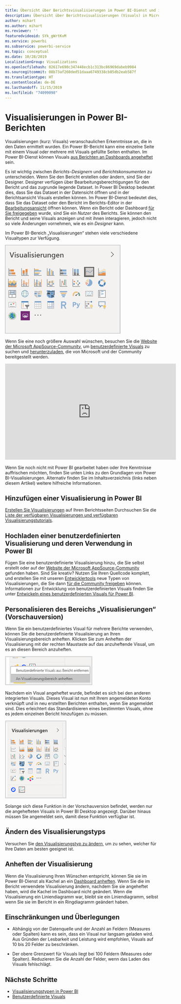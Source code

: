 ```yaml
---
title: Übersicht über Berichtsvisualisierungen im Power BI-Dienst und in Power BI Desktop
description: Übersicht über Berichtsvisualisierungen (Visuals) in Microsoft Power BI
author: mihart
ms.author: mihart
ms.reviewer: ''
featuredvideoid: SYk_gWrtKvM
ms.service: powerbi
ms.subservice: powerbi-service
ms.topic: conceptual
ms.date: 10/28/2019
LocalizationGroup: Visualizations
ms.openlocfilehash: 02617e690c347448ecb1c313bc86969dabeb9984
ms.sourcegitcommit: 08b73af260ded51daaa6749338cb85db2eab587f
ms.translationtype: HT
ms.contentlocale: de-DE
ms.lasthandoff: 11/15/2019
ms.locfileid: "74099098"
---
```

# <a name="visualizations-in-power-bi-reports"></a>Visualisierungen in Power BI-Berichten

Visualisierungen (kurz: Visuals) veranschaulichen Erkenntnisse an, die in den Daten ermittelt wurden. Ein Power BI-Bericht kann eine einzelne Seite mit einem Visual oder mehrere mit Visuals gefüllte Seiten enthalten. Im Power BI-Dienst können Visuals [aus Berichten an Dashboards angeheftet](../service-dashboard-pin-tile-from-report.md) sein.

Es ist wichtig zwischen *Berichts-Designern* und *Berichtskonsumenten* zu unterscheiden.  Wenn Sie den Bericht erstellen oder ändern, sind Sie der Designer.  Designer verfügen über Bearbeitungsberechtigungen für den Bericht und das zugrunde liegende Dataset. In Power BI Desktop bedeutet dies, dass Sie das Dataset in der Datensicht öffnen und in der Berichtsansicht Visuals erstellen können. Im Power BI-Dienst bedeutet dies, dass Sie das Dataset oder den Bericht im Berichts-Editor in der [Bearbeitungsansicht](../consumer/end-user-reading-view.md) öffnen können. Wenn ein Bericht oder Dashboard [für Sie freigegeben](../consumer/end-user-shared-with-me.md) wurde, sind Sie ein *Nutzer* des Berichts. Sie können den Bericht und seine Visuals anzeigen und mit ihnen interagieren, jedoch nicht so viele Änderungen vornehmen, wie es ein *Designer* kann.

Im Power BI-Bereich „Visualisierungen“ stehen viele verschiedene Visualtypen zur Verfügung.

![Bereich mit Symbolen für jeden Visualisierungstyp](media/power-bi-report-visualizations/power-bi-icons.png)

Wenn Sie eine noch größere Auswahl wünschen, besuchen Sie die [Website der Microsoft AppSource-Community](https://appsource.microsoft.com), um [benutzerdefinierte Visuals](../developer/visuals/custom-visual-develop-tutorial.md) zu suchen und [herunterzuladen](https://appsource.microsoft.com/marketplace/apps?page=1&product=power-bi-visuals), die von Microsoft und der Community bereitgestellt werden.

<iframe width="560" height="315" src="https://www.youtube.com/embed/SYk_gWrtKvM?list=PL1N57mwBHtN0JFoKSR0n-tBkUJHeMP2cP" frameborder="0" allowfullscreen></iframe>


Wenn Sie noch nicht mit Power BI gearbeitet haben oder Ihre Kenntnisse auffrischen möchten, finden Sie unten Links zu den Grundlagen von Power BI-Visualisierungen.  Alternativ finden Sie im Inhaltsverzeichnis (links neben diesem Artikel) weitere hilfreiche Informationen.

## <a name="add-a-visualization-in-power-bi"></a>Hinzufügen einer Visualisierung in Power BI

[Erstellen Sie Visualisierungen](power-bi-report-add-visualizations-i.md) auf Ihren Berichtsseiten Durchsuchen Sie die [Liste der verfügbaren Visualisierungen und verfügbaren Visualisierungstutorials](power-bi-visualization-types-for-reports-and-q-and-a.md). 

## <a name="upload-a-custom-visualization-and-use-it-in-power-bi"></a>Hochladen einer benutzerdefinierten Visualisierung und deren Verwendung in Power BI

Fügen Sie eine benutzerdefinierte Visualisierung hinzu, die Sie selbst erstellt oder auf der [Website der Microsoft AppSource-Community](https://appsource.microsoft.com/marketplace/apps?product=power-bi-visuals) gefunden haben. Sind Sie kreativ? Nutzen Sie Ihren Quellcode komplett, und erstellen Sie mit unseren [Entwicklertools](../developer/visuals/custom-visual-develop-tutorial.md) neue Typen von Visualisierungen, die Sie dann [für die Community freigeben](../developer/office-store.md) können. Informationen zur Entwicklung von benutzerdefinierten Visuals finden Sie unter [Entwickeln eines benutzerdefinierten Visuals für Power BI](../developer/visuals/custom-visual-develop-tutorial.md).

## <a name="personalize-your-visualization-pane-preview"></a>Personalisieren des Bereichs „Visualisierungen“ (Vorschauversion)

Wenn Sie ein benutzerdefiniertes Visual für mehrere Berichte verwenden, können Sie die benutzerdefinierte Visualisierung an Ihren Visualisierungsbereich anheften. Klicken Sie zum Anheften der Visualisierung mit der rechten Maustaste auf das anzuheftende Visual, um es an diesen Bereich anzuheften.

![Anheften an den Bereich „Visualisierung“](media/power-bi-report-visualizations/power-bi-pin-custom-visual-option.png)

Nachdem ein Visual angeheftet wurde, befindet es sich bei den anderen integrierten Visuals. Dieses Visual ist nun mit Ihrem angemeldeten Konto verknüpft und in neu erstellten Berichten enthalten, wenn Sie angemeldet sind. Dies erleichtert das Standardisieren eines bestimmten Visuals, ohne es jedem einzelnen Bericht hinzufügen zu müssen.

![Personalisierter Visualisierungsbereich](media/power-bi-report-visualizations/power-bi-personalized-visualization-pane.png)

Solange sich diese Funktion in der Vorschauversion befindet, werden nur die angehefteten Visuals in Power BI Desktop angezeigt. Darüber hinaus müssen Sie angemeldet sein, damit diese Funktion verfügbar ist.

## <a name="change-the-visualization-type"></a>Ändern des Visualisierungstyps

Versuchen Sie [den Visualisierungstyp zu ändern](power-bi-report-change-visualization-type.md), um zu sehen, welcher für Ihre Daten am besten geeignet ist.

## <a name="pin-the-visualization"></a>Anheften der Visualisierung

Wenn die Visualisierung Ihren Wünschen entspricht, können Sie sie im Power BI-Dienst als Kachel an ein [Dashboard anheften](../service-dashboard-pin-tile-from-report.md). Wenn Sie die im Bericht verwendete Visualisierung ändern, nachdem Sie sie angeheftet haben, wird die Kachel im Dashboard nicht geändert. Wenn die Visualisierung ein Liniendiagramm war, bleibt sie ein Liniendiagramm, selbst wenn Sie sie im Bericht in ein Ringdiagramm geändert haben.

## <a name="limitations-and-considerations"></a>Einschränkungen und Überlegungen
- Abhängig von der Datenquelle und der Anzahl an Feldern (Measures oder Spalten) kann es sein, dass ein Visual nur langsam geladen wird.  Aus Gründen der Lesbarkeit und Leistung wird empfohlen, Visuals auf 10 bis 20 Felder zu beschränken. 

- Der obere Grenzwert für Visuals liegt bei 100 Feldern (Measures oder Spalten). Reduzieren Sie die Anzahl der Felder, wenn das Laden des Visuals fehlschlägt.   

## <a name="next-steps"></a>Nächste Schritte

* [Visualisierungstypen in Power BI](power-bi-visualization-types-for-reports-and-q-and-a.md)
* [Benutzerdefinierte Visuals](../developer/power-bi-custom-visuals.md)
